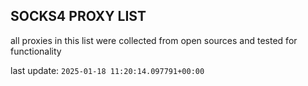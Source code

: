 ## SOCKS4 PROXY LIST

all proxies in this list were collected from open sources and tested for functionality

last update: `2025-01-18 11:20:14.097791+00:00`